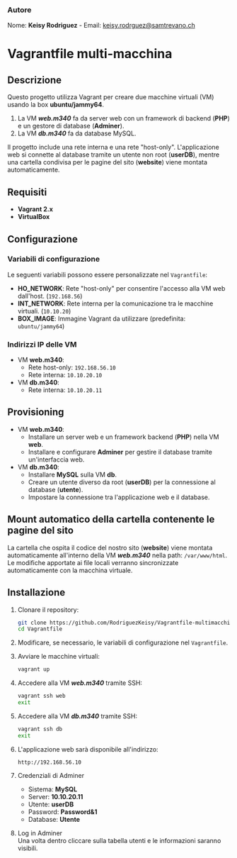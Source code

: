 ### Autore
 Nome: **Keisy Rodriguez** -
 Email: <keisy.rodrguez@samtrevano.ch>

# Vagrantfile multi-macchina

## Descrizione
Questo progetto utilizza Vagrant per creare due macchine virtuali (VM) usando la box **ubuntu/jammy64**. 

1. La VM ***web.m340*** fa da server web con un framework di backend (**PHP**) e un gestore di database (**Adminer**).
2. La VM ***db.m340*** fa da database MySQL.

Il progetto include una rete interna e una rete "host-only". L'applicazione web si connette al database tramite un utente non root (**userDB**), mentre una cartella condivisa per le pagine del sito (**website**) viene montata automaticamente.

## Requisiti
- **Vagrant 2.x**
- **VirtualBox**

## Configurazione

### Variabili di configurazione
Le seguenti variabili possono essere personalizzate nel `Vagrantfile`:
- **HO_NETWORK**: Rete "host-only" per consentire l'accesso alla VM web dall'host. (`192.168.56`)
- **INT_NETWORK**: Rete interna per la comunicazione tra le macchine virtuali. (`10.10.20`)
- **BOX_IMAGE**: Immagine Vagrant da utilizzare (predefinita:  `ubuntu/jammy64`)

### Indirizzi IP delle VM
- VM **web.m340**: 
  - Rete host-only: `192.168.56.10`
  - Rete interna: `10.10.20.10`
- VM **db.m340**:
  - Rete interna: `10.10.20.11`

## Provisioning
- VM **web.m340**: 
    - Installare un server web e un framework backend (**PHP**) nella VM **web**.
    - Installare e configurare **Adminer** per gestire il database tramite un'interfaccia web.
- VM **db.m340**:
    - Installare **MySQL** sulla VM **db**.
    - Creare un utente diverso da root (**userDB**) per la connessione al database (**utente**).
    - Impostare la connessione tra l'applicazione web e il database.

## Mount automatico della cartella contenente le pagine del sito
La cartella che ospita il codice del nostro sito (**website**) viene montata automaticamente all'interno della VM ***web.m340*** nella path: `/var/www/html`.  
 Le modifiche apportate ai file locali verranno sincronizzate automaticamente con la macchina virtuale.

## Installazione


1. Clonare il repository:

   ```bash
   git clone https://github.com/RodriguezKeisy/Vagrantfile-multimacchine
   cd Vagrantfile
   ```

2. Modificare, se necessario, le variabili di configurazione nel `Vagrantfile`.

3. Avviare le macchine virtuali:

   ```bash
   vagrant up
   ```

4. Accedere alla VM ***web.m340*** tramite SSH:

   ```bash
   vagrant ssh web
   exit
   ```

5. Accedere alla VM ***db.m340*** tramite SSH:

   ```bash
   vagrant ssh db
   exit
   ```

6. L'applicazione web sarà disponibile all'indirizzo:

   ```
   http://192.168.56.10
   ```

7. Credenziali di Adminer
    - Sistema: **MySQL**
    - Server: **10.10.20.11**
    - Utente: **userDB**
    - Password: **Password&1**
    - Database: **Utente**

8. Log in Adminer \
  Una volta dentro cliccare sulla tabella utenti e le informazioni saranno visibili.


